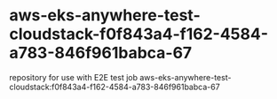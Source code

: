 # aws-eks-anywhere-test-cloudstack-f0f843a4-f162-4584-a783-846f961babca-67
repository for use with E2E test job aws-eks-anywhere-test-cloudstack:f0f843a4-f162-4584-a783-846f961babca-67
